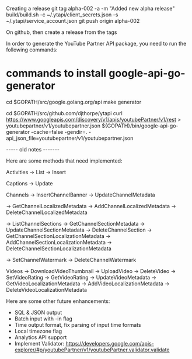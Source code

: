
Creating a release
git tag alpha-002 -a -m "Added new alpha release"
build/build.sh -c ~/.ytapi/client_secrets.json -s ~/.ytapi/service_account.json
git push origin alpha-002

On github, then create a release from the tags

In order to generate the YouTube Partner API package, you need to run the
following commands:

# commands to install google-api-go-generator
cd $GOPATH/src/google.golang.org/api
make generator 

cd $GOPATH/src/github.com/djthorpe/ytapi
curl https://www.googleapis.com/discovery/v1/apis/youtubePartner/v1/rest > youtubepartner/v1/youtubepartner.json
${GOPATH}/bin/google-api-go-generator -cache=false -gendir=. -api_json_file=youtubepartner/v1/youtubepartner.json

----- old notes -------


Here are some methods that need implemented:

Activities
-> List
-> Insert

Captions
-> Update

Channels
-> InsertChannelBanner
-> UpdateChannelMetadata

-> GetChannelLocalizedMetadata
-> AddChannelLocalizedMetadata
-> DeleteChannelLocalizedMetadata

-> ListChannelSections
-> GetChannelSectionMetadata
-> UpdateChannelSectionMetadata
-> DeleteChannelSection
-> GetChannelSectionLocalizationMetadata
-> AddChannelSectionLocalizationMetadata
-> DeleteChannelSectionLocalizationMetadata

-> SetChannelWatermark
-> DeleteChannelWatermark

Videos
-> DownloadVideoThumbnail
-> UploadVideo
-> DeleteVideo
-> SetVideoRating
-> GetVideoRating
-> UpdateVideoMetadata
-> GetVideoLocalizationMetadata
-> AddVideoLocalizationMetadata
-> DeleteVideoLocalizationMetadata

Here are some other future enhancements:

- SQL & JSON output
- Batch input with -in flag
- Time output format, fix parsing of input time formats
- Local timezone flag
- Analytics API support
- Implement Validator: https://developers.google.com/apis-explorer/#p/youtubePartner/v1/youtubePartner.validator.validate
